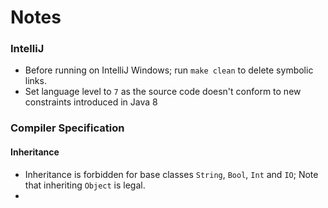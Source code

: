 # Notes
### IntelliJ
- Before running on IntelliJ Windows; run `make clean` to delete symbolic links.
- Set language level to `7` as the source code doesn't conform to new constraints introduced in Java 8

### Compiler Specification
#### Inheritance
- Inheritance is forbidden for base classes `String`, `Bool`, `Int` and `IO`; Note that inheriting `Object` is legal.
- 